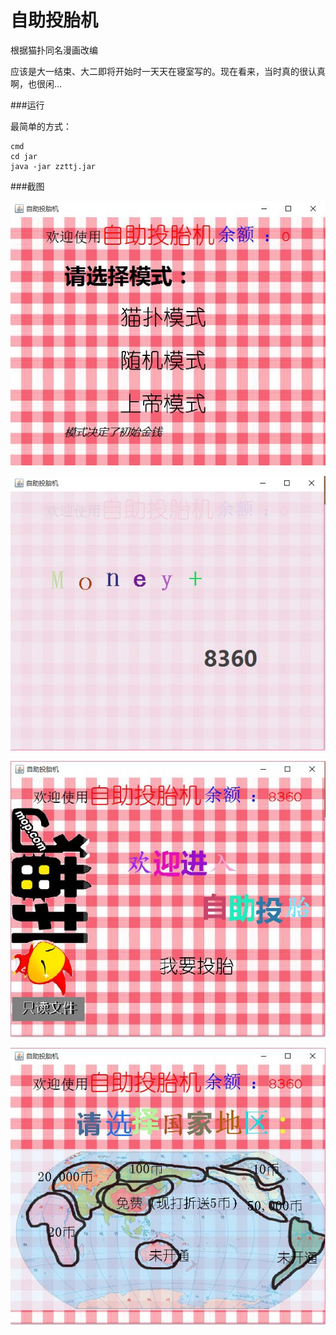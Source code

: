 # 自助投胎机

根据猫扑同名漫画改编

应该是大一结束、大二即将开始时一天天在寝室写的。现在看来，当时真的很认真啊，也很闲...

###运行

最简单的方式：

    cmd 
    cd jar
    java -jar zzttj.jar

###截图

![截图1](screenshot/shot1.jpg)

![截图2](screenshot/shot2.jpg)

![截图3](screenshot/shot3.jpg)

![截图4](screenshot/shot4.jpg)